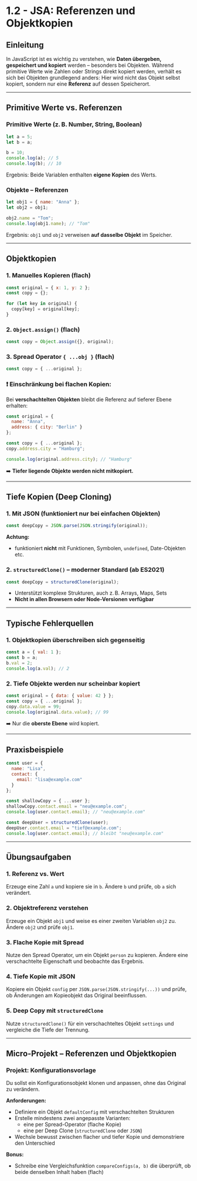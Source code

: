 # 1.2 - JSA: Referenzen und Objektkopien

## Einleitung

In JavaScript ist es wichtig zu verstehen, wie **Daten übergeben, gespeichert und kopiert** werden – besonders bei Objekten. Während primitive Werte wie Zahlen oder Strings direkt kopiert werden, verhält es sich bei Objekten grundlegend anders: Hier wird nicht das Objekt selbst kopiert, sondern nur eine **Referenz** auf dessen Speicherort.

---

## Primitive Werte vs. Referenzen

### Primitive Werte (z. B. Number, String, Boolean)

```js
let a = 5;
let b = a;

b = 10;
console.log(a); // 5
console.log(b); // 10
```

Ergebnis: Beide Variablen enthalten **eigene Kopien** des Werts.

### Objekte – Referenzen

```js
let obj1 = { name: "Anna" };
let obj2 = obj1;

obj2.name = "Tom";
console.log(obj1.name); // "Tom"
```

Ergebnis: `obj1` und `obj2` verweisen **auf dasselbe Objekt** im Speicher.

---

## Objektkopien

### 1. Manuelles Kopieren (flach)

```js
const original = { x: 1, y: 2 };
const copy = {};

for (let key in original) {
  copy[key] = original[key];
}
```

### 2. `Object.assign()` (flach)

```js
const copy = Object.assign({}, original);
```

### 3. Spread Operator `{ ...obj }` (flach)

```js
const copy = { ...original };
```

### ❗️ Einschränkung bei flachen Kopien:

Bei **verschachtelten Objekten** bleibt die Referenz auf tieferer Ebene erhalten:

```js
const original = {
  name: "Anna",
  address: { city: "Berlin" }
};

const copy = { ...original };
copy.address.city = "Hamburg";

console.log(original.address.city); // "Hamburg"
```

➡️ **Tiefer liegende Objekte werden nicht mitkopiert.**

---

## Tiefe Kopien (Deep Cloning)

### 1. Mit JSON (funktioniert nur bei einfachen Objekten)

```js
const deepCopy = JSON.parse(JSON.stringify(original));
```

**Achtung:**

- funktioniert **nicht** mit Funktionen, Symbolen, `undefined`, Date-Objekten etc.

### 2. `structuredClone()` – moderner Standard (ab ES2021)

```js
const deepCopy = structuredClone(original);
```

- Unterstützt komplexe Strukturen, auch z. B. Arrays, Maps, Sets
- **Nicht in allen Browsern oder Node-Versionen verfügbar**

---

## Typische Fehlerquellen

### 1. Objektkopien überschreiben sich gegenseitig

```js
const a = { val: 1 };
const b = a;
b.val = 2;
console.log(a.val); // 2
```

### 2. Tiefe Objekte werden nur scheinbar kopiert

```js
const original = { data: { value: 42 } };
const copy = { ...original };
copy.data.value = 99;
console.log(original.data.value); // 99
```

➡️ Nur die **oberste Ebene** wird kopiert.

---

## Praxisbeispiele

```js
const user = {
  name: "Lisa",
  contact: {
    email: "lisa@example.com"
  }
};

const shallowCopy = { ...user };
shallowCopy.contact.email = "neu@example.com";
console.log(user.contact.email); // "neu@example.com"
```

```js
const deepUser = structuredClone(user);
deepUser.contact.email = "tief@example.com";
console.log(user.contact.email); // bleibt "neu@example.com"
```

---

## Übungsaufgaben

### 1. Referenz vs. Wert

Erzeuge eine Zahl `a` und kopiere sie in `b`. Ändere `b` und prüfe, ob `a` sich verändert.

### 2. Objektreferenz verstehen

Erzeuge ein Objekt `obj1` und weise es einer zweiten Variablen `obj2` zu. Ändere `obj2` und prüfe `obj1`.

### 3. Flache Kopie mit Spread

Nutze den Spread Operator, um ein Objekt `person` zu kopieren. Ändere eine verschachtelte Eigenschaft und beobachte das Ergebnis.

### 4. Tiefe Kopie mit JSON

Kopiere ein Objekt `config` per `JSON.parse(JSON.stringify(...))` und prüfe, ob Änderungen am Kopieobjekt das Original beeinflussen.

### 5. Deep Copy mit `structuredClone`

Nutze `structuredClone()` für ein verschachteltes Objekt `settings` und vergleiche die Tiefe der Trennung.

---

## Micro-Projekt – Referenzen und Objektkopien

### Projekt: Konfigurationsvorlage

Du sollst ein Konfigurationsobjekt klonen und anpassen, ohne das Original zu verändern.

**Anforderungen:**
- Definiere ein Objekt `defaultConfig` mit verschachtelten Strukturen
- Erstelle mindestens zwei angepasste Varianten:
  - eine per Spread-Operator (flache Kopie)
  - eine per Deep Clone (`structuredClone` oder `JSON`)
- Wechsle bewusst zwischen flacher und tiefer Kopie und demonstriere den Unterschied

**Bonus:**
- Schreibe eine Vergleichsfunktion `compareConfigs(a, b)` die überprüft, ob beide denselben Inhalt haben (flach)